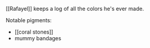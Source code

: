 [[Rafayel]] keeps a log of all the colors he's ever made.

Notable pigments:
* [[coral stones]]
* mummy bandages